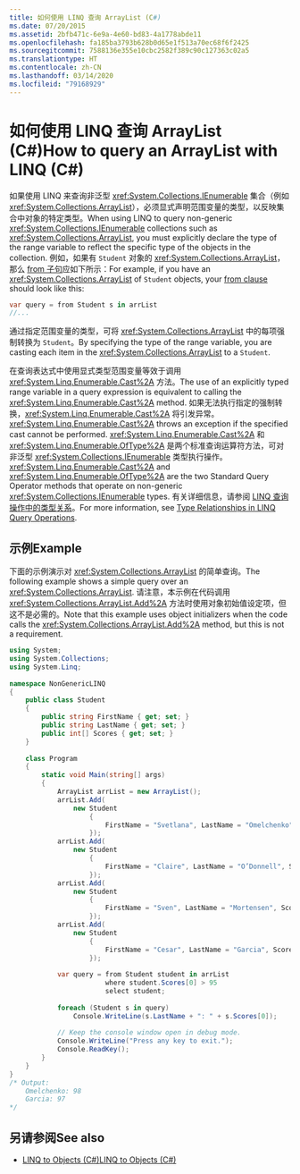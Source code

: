 ```yaml
---
title: 如何使用 LINQ 查询 ArrayList (C#)
ms.date: 07/20/2015
ms.assetid: 2bfb471c-6e9a-4e60-bd83-4a1778abde11
ms.openlocfilehash: fa185ba3793b628b0d65e1f513a70ec68f6f2425
ms.sourcegitcommit: 7588136e355e10cbc2582f389c90c127363c02a5
ms.translationtype: HT
ms.contentlocale: zh-CN
ms.lasthandoff: 03/14/2020
ms.locfileid: "79168929"
---
```

# <a name="how-to-query-an-arraylist-with-linq-c"></a><span data-ttu-id="f0add-102">如何使用 LINQ 查询 ArrayList (C#)</span><span class="sxs-lookup"><span data-stu-id="f0add-102">How to query an ArrayList with LINQ (C#)</span></span>
<span data-ttu-id="f0add-103">如果使用 LINQ 来查询非泛型 <xref:System.Collections.IEnumerable> 集合（例如 <xref:System.Collections.ArrayList>），必须显式声明范围变量的类型，以反映集合中对象的特定类型。</span><span class="sxs-lookup"><span data-stu-id="f0add-103">When using LINQ to query non-generic <xref:System.Collections.IEnumerable> collections such as <xref:System.Collections.ArrayList>, you must explicitly declare the type of the range variable to reflect the specific type of the objects in the collection.</span></span> <span data-ttu-id="f0add-104">例如，如果有 `Student` 对象的 <xref:System.Collections.ArrayList>，那么 [from 子句](../../../language-reference/keywords/from-clause.md)应如下所示：</span><span class="sxs-lookup"><span data-stu-id="f0add-104">For example, if you have an <xref:System.Collections.ArrayList> of `Student` objects, your [from clause](../../../language-reference/keywords/from-clause.md) should look like this:</span></span>  
  
```csharp
var query = from Student s in arrList  
//...
```  
  
 <span data-ttu-id="f0add-105">通过指定范围变量的类型，可将 <xref:System.Collections.ArrayList> 中的每项强制转换为 `Student`。</span><span class="sxs-lookup"><span data-stu-id="f0add-105">By specifying the type of the range variable, you are casting each item in the <xref:System.Collections.ArrayList> to a `Student`.</span></span>  
  
 <span data-ttu-id="f0add-106">在查询表达式中使用显式类型范围变量等效于调用 <xref:System.Linq.Enumerable.Cast%2A> 方法。</span><span class="sxs-lookup"><span data-stu-id="f0add-106">The use of an explicitly typed range variable in a query expression is equivalent to calling the <xref:System.Linq.Enumerable.Cast%2A> method.</span></span> <span data-ttu-id="f0add-107">如果无法执行指定的强制转换，<xref:System.Linq.Enumerable.Cast%2A> 将引发异常。</span><span class="sxs-lookup"><span data-stu-id="f0add-107"><xref:System.Linq.Enumerable.Cast%2A> throws an exception if the specified cast cannot be performed.</span></span> <span data-ttu-id="f0add-108"><xref:System.Linq.Enumerable.Cast%2A> 和 <xref:System.Linq.Enumerable.OfType%2A> 是两个标准查询运算符方法，可对非泛型 <xref:System.Collections.IEnumerable> 类型执行操作。</span><span class="sxs-lookup"><span data-stu-id="f0add-108"><xref:System.Linq.Enumerable.Cast%2A> and <xref:System.Linq.Enumerable.OfType%2A> are the two Standard Query Operator methods that operate on non-generic <xref:System.Collections.IEnumerable> types.</span></span> <span data-ttu-id="f0add-109">有关详细信息，请参阅 [LINQ 查询操作中的类型关系](./type-relationships-in-linq-query-operations.md)。</span><span class="sxs-lookup"><span data-stu-id="f0add-109">For more information, see [Type Relationships in LINQ Query Operations](./type-relationships-in-linq-query-operations.md).</span></span>  
  
## <a name="example"></a><span data-ttu-id="f0add-110">示例</span><span class="sxs-lookup"><span data-stu-id="f0add-110">Example</span></span>  
 <span data-ttu-id="f0add-111">下面的示例演示对 <xref:System.Collections.ArrayList> 的简单查询。</span><span class="sxs-lookup"><span data-stu-id="f0add-111">The following example shows a simple query over an <xref:System.Collections.ArrayList>.</span></span> <span data-ttu-id="f0add-112">请注意，本示例在代码调用 <xref:System.Collections.ArrayList.Add%2A> 方法时使用对象初始值设定项，但这不是必需的。</span><span class="sxs-lookup"><span data-stu-id="f0add-112">Note that this example uses object initializers when the code calls the <xref:System.Collections.ArrayList.Add%2A> method, but this is not a requirement.</span></span>  
  
```csharp  
using System;  
using System.Collections;  
using System.Linq;  
  
namespace NonGenericLINQ  
{  
    public class Student  
    {  
        public string FirstName { get; set; }  
        public string LastName { get; set; }  
        public int[] Scores { get; set; }  
    }  
  
    class Program  
    {  
        static void Main(string[] args)  
        {  
            ArrayList arrList = new ArrayList();  
            arrList.Add(  
                new Student  
                    {  
                        FirstName = "Svetlana", LastName = "Omelchenko", Scores = new int[] { 98, 92, 81, 60 }  
                    });  
            arrList.Add(  
                new Student  
                    {  
                        FirstName = "Claire", LastName = "O’Donnell", Scores = new int[] { 75, 84, 91, 39 }  
                    });  
            arrList.Add(  
                new Student  
                    {  
                        FirstName = "Sven", LastName = "Mortensen", Scores = new int[] { 88, 94, 65, 91 }  
                    });  
            arrList.Add(  
                new Student  
                    {  
                        FirstName = "Cesar", LastName = "Garcia", Scores = new int[] { 97, 89, 85, 82 }  
                    });  
  
            var query = from Student student in arrList  
                        where student.Scores[0] > 95  
                        select student;  
  
            foreach (Student s in query)  
                Console.WriteLine(s.LastName + ": " + s.Scores[0]);  
  
            // Keep the console window open in debug mode.  
            Console.WriteLine("Press any key to exit.");  
            Console.ReadKey();  
        }  
    }  
}  
/* Output:
    Omelchenko: 98  
    Garcia: 97  
*/  
```  
  
## <a name="see-also"></a><span data-ttu-id="f0add-113">另请参阅</span><span class="sxs-lookup"><span data-stu-id="f0add-113">See also</span></span>

- [<span data-ttu-id="f0add-114">LINQ to Objects (C#)</span><span class="sxs-lookup"><span data-stu-id="f0add-114">LINQ to Objects (C#)</span></span>](./linq-to-objects.md)
